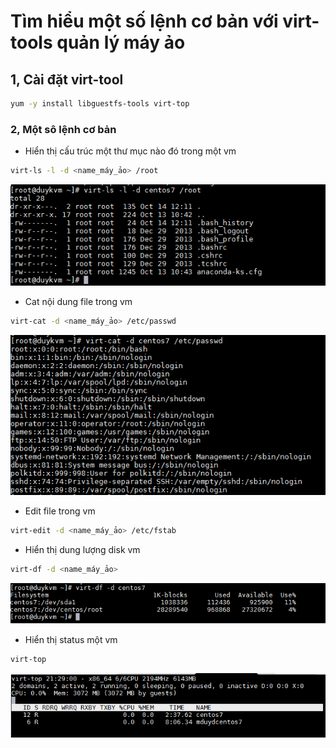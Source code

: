 # Tìm hiểu một số lệnh cơ bản với virt-tools quản lý máy ảo

## 1, Cài đặt virt-tool

```sh
yum -y install libguestfs-tools virt-top
```
### 2, Một sô lệnh cơ bản

- Hiển thị cấu trúc một thư mục nào đó trong một vm

```sh
virt-ls -l -d <name_máy_ảo> /root 
```

![](../images/virttool/Screenshot_32.png)

- Cat nội dung file trong vm

```sh
virt-cat -d <name_máy_ảo> /etc/passwd 
```

![](../images/virttool/Screenshot_33.png)

- Edit file trong vm

```sh
virt-edit -d <name_máy_ảo> /etc/fstab
```

- Hiển thị dung lượng disk vm

```sh
virt-df -d <name_máy_ảo>
```
![](../images/virttool/Screenshot_34.png)

- Hiển thị status một vm

```sh
virt-top
```
![](../images/virttool/Screenshot_35.png)




